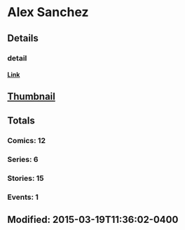 # Alex  Sanchez 
## Details
### detail
#### [Link](http://marvel.com/comics/creators/741/alex_sanchez?utm_campaign=apiRef&utm_source=225578a89fc76f3d20fbffda5d17a88d)
## [Thumbnail](http://i.annihil.us/u/prod/marvel/i/mg/b/40/image_not_available.jpg)
## Totals
### Comics: 12
### Series: 6
### Stories: 15
### Events: 1
## Modified: 2015-03-19T11:36:02-0400